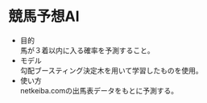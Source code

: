 # 競馬予想AI
- 目的  
馬が３着以内に入る確率を予測すること。
- モデル  
勾配ブースティング決定木を用いて学習したものを使用。
- 使い方  
netkeiba.comの出馬表データをもとに予測する。
